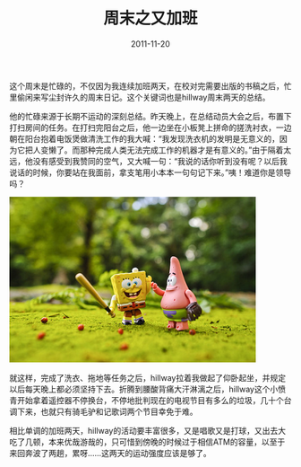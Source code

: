 ﻿---
title: "周末之又加班"
date: 2011-11-20
categories: 
  - "essay"
tags: 
  - "加班"
  - "周末"
  - "日记"
---

这个周末是忙碌的，不仅因为我连续加班两天，在校对完需要出版的书稿之后，忙里偷闲来写尘封许久的周末日记。这个关键词也是hillway周末两天的总结。

他的忙碌来源于长期不运动的深刻总结。昨天晚上，在总结动员大会之后，布置下打扫房间的任务。在打扫完阳台之后，他一边坐在小板凳上拼命的搓洗衬衣，一边朝在阳台抱着电饭煲做清洗工作的我大喊：“我发现洗衣机的发明是无意义的，因为它把人变懒了。而那种完成人类无法完成工作的机器才是有意义的。”由于隔着太远，他没有感受到我赞同的空气，又大喊一句：“我说的话你听到没有呢？以后我说话的时候，你要站在我面前，拿支笔用小本本一句句记下来。”咦！难道你是领导吗？

![4165f919jw1dmwx92lqmyj](/images/6345564147_f53d3fc65c_z.jpg)

就这样，完成了洗衣、拖地等任务之后，hillway拉着我做起了仰卧起坐，并规定以后每天晚上都必须坚持下去。折腾到腰酸背痛大汗淋漓之后，hillway这个小愤青开始拿着遥控器不停换台，不停地批判现在的电视节目有多么的垃圾，几十个台调下来，也就只有骑毛驴和记歌词两个节目幸免于难。

相比单调的加班两天，hillway的活动要丰富很多，又是唱歌又是打球，又出去大吃了几顿，本来优哉游哉的，只可惜到傍晚的时候过于相信ATM的容量，以至于来回奔波了两趟，累呀……这两天的运动强度应该是够了。
